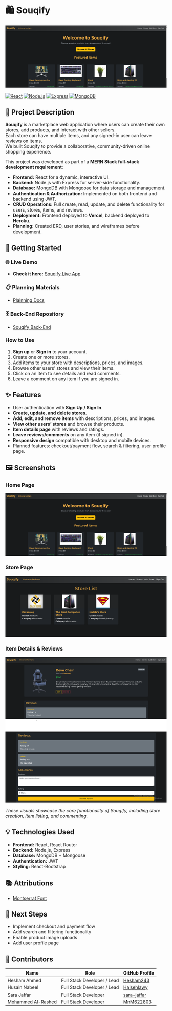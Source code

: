 # 🛍️ Souqify

![Souqify Screenshot](./src/assets/Landing.png)


[![React](https://img.shields.io/badge/React-17.0.2-blue?logo=react&logoColor=white)](https://reactjs.org/)
[![Node.js](https://img.shields.io/badge/Node.js-18.0.0-green?logo=node.js&logoColor=white)](https://nodejs.org/)
[![Express](https://img.shields.io/badge/Express-4.18.2-lightgrey?logo=express&logoColor=black)](https://expressjs.com/)
[![MongoDB](https://img.shields.io/badge/MongoDB-6.0.6-green?logo=mongodb&logoColor=white)](https://www.mongodb.com/)


## 📝 Project Description

**Souqify** is a marketplace web application where users can create their own stores, add products, and interact with other sellers.  
Each store can have multiple items, and any signed-in user can leave reviews on items.  
We built Souqify to provide a collaborative, community-driven online shopping experience.

This project was developed as part of a **MERN Stack full-stack development requirement**:

- **Frontend:** React for a dynamic, interactive UI.
- **Backend:** Node.js with Express for server-side functionality.
- **Database:** MongoDB with Mongoose for data storage and management.
- **Authentication & Authorization:** Implemented on both frontend and backend using JWT.
- **CRUD Operations:** Full create, read, update, and delete functionality for users, stores, items, and reviews.
- **Deployment:** Frontend deployed to **Vercel**, backend deployed to **Heroku**.
- **Planning:** Created ERD, user stories, and wireframes before development.

## 🚀 Getting Started

### 🌐 Live Demo
- **Check it here:** [Souqify Live App](https://react-souqify-front-end.vercel.app/)  

### 📋 Planning Materials
- [Plainning Docs](https://trello.com/b/RacBmZJ6/unite-3-project)

### 🗄️ Back-End Repository
- [Souqify Back-End](https://github.com/Hesham243/express-api-souqify-back-end.git)

### How to Use
1. **Sign up** or **Sign in** to your account.
2. Create one or more stores.
3. Add items to your store with descriptions, prices, and images.
4. Browse other users’ stores and view their items.
5. Click on an item to see details and read comments.
6. Leave a comment on any item if you are signed in.

## ✨ Features

- User authentication with **Sign Up / Sign In**.
- **Create, update, and delete stores**.
- **Add, edit, and remove items** with descriptions, prices, and images.
- **View other users’ stores** and browse their products.
- **Item details page** with reviews and ratings.
- **Leave reviews/comments** on any item (if signed in).
- **Responsive design** compatible with desktop and mobile devices.
- Planned features: checkout/payment flow, search & filtering, user profile page.

## 🖼️ Screenshots

### Home Page
![Home Page](./src/assets/Landing.png)

### Store Page
![Store Page](./src/assets/Stores.png)

### Item Details & Reviews
![Item Details](./src/assets/Item-details.png)
![Reviews Section](./src/assets/Reviews.png)

*These visuals showcase the core functionality of Souqify, including store creation, item listing, and commenting.*

## 💡 Technologies Used

- **Frontend:** React, React Router
- **Backend:** Node.js, Express
- **Database:** MongoDB + Mongoose
- **Authentication:** JWT
- **Styling:** React-Bootstrap

## 📚 Attributions
- [Montserrat Font](https://fonts.googleapis.com/css2?family=Montserrat:wght@500;700&display=swap)

## 🚧 Next Steps

- Implement checkout and payment flow
- Add search and filtering functionality
- Enable product image uploads
- Add user profile page

## 👥 Contributors

| Name          | Role                        | GitHub Profile                                    |
|---------------|-----------------------------|-------------------------------------------------- |
| Hesham Ahmed  | Full Stack Developer / Lead | [Hesham243](https://github.com/Hesham243)         |
| Husain Nabeel | Full Stack Developer / Lead | [Halsehlawy](https://github.com/Halsehlawy)       |
| Sara Jaffar   | Full Stack Developer        | [sara-jaffar](https://github.com/sara-jaffar)     |
| Mohammed Al-Rashed| Full Stack Developer    | [MnM622803](https://github.com/MnM622803)         |
